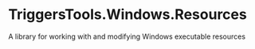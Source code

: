 # TriggersTools.Windows.Resources
A library for working with and modifying Windows executable resources
